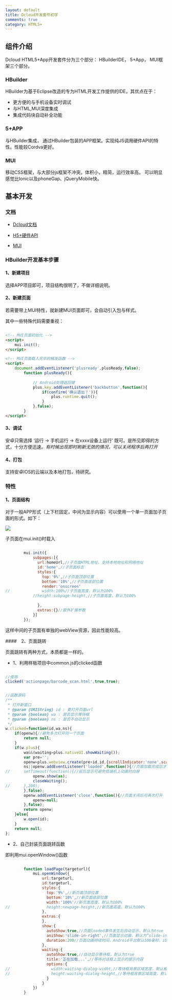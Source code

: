 ```yaml
---
layout: default
title: Dcloud开发套件初学
comments: true
category: HTML5+
---
```


## 组件介绍

Dcloud HTML5+App开发套件分为三个部分： HBuilderIDE， 5+App， MUI框架三个部分。

### HBuilder

HBuilder为基于Eclipse改造的专为HTML开发工作提供的IDE，其优点在于：

* 更方便的与手机设备实时调试
* 与HTML,MUI深度集成
* 集成代码块自动补全功能

### 5+APP

与HBuilder集成， 通过HBuilder包装的APP框架。实现纯JS调用硬件API的特性。性能较Cordva更好。

### MUI

移动CSS框架，与大部分js框架不冲突。体积小，精简，运行效率高。
可以明显感觉比Ionic以及phoneGap、jQueryMobile快。

## 基本开发

### 文档

* [Dcloud文档](http://ask.dcloud.net.cn/docs#http://ask.dcloud.net.cn/article/93)

* [H5+硬件API](http://www.html5plus.org/doc/zh_cn/io.html)

* [MUI](http://dcloudio.github.io/mui/javascript/#plugin-offcanvas)

### HBuilder开发基本步骤

#### 1、新建项目

选择APP项目即可，项目结构很明了，不做详细说明。

#### 2、新建页面

若需要带上MUI特性，就新建MUI页面即可，会自动引入包与样式。

其中一些特殊代码需要重视：

```HTML

<!-- MUI页面初始化 -->
<script>
	mui.init();
</script>

<!-- MUI页面载入完毕的触发函数 -->
<script>
	document.addEventListener('plusready',plusReady,false);
	  	function plusReady(){
			
			// Android处理返回键
			plus.key.addEventListener('backbutton',function(){
				if(confirm('确认退出？')){
					plus.runtime.quit();
				}
			},false);
		}
</script>

```

#### 3、调试

安卓只需选择 ‘运行 -> 手机运行 -> 在xxxx设备上运行’ 既可。是所见即得的方式，十分方便迅速。*有时候出现即时刷新无效的情况，可以关闭程序后再打开*

#### 4、打包

支持安卓IOS的云端以及本地打包，待研究。

### 特性

#### 1、页面结构

对于一般APP形式（上下栏固定，中间为显示内容）可以使用一个单一页面加子页面的形式。如下：

![]({{site.baseurl}}/images/post_images/2015-06-03-html5-HTML5AppDevelop/subpage.jpg)

子页面在mui.init()时载入

```javascript

		mui.init({
		    subpages:[{
		      url:homeUrl,//子页面HTML地址，支持本地地址和网络地址
		      id:'home',//子页面标志
		      styles:{
		        top:'9%',//子页面顶部位置
		        bottom:'10%',//子页面底部位置
		        render:'onscreen'
//				width:100%//子页面宽度，默认为100%
			//height:subpage-height,//子页面高度，默认为100%
			
		      },
		      extras:{}//额外扩展参数
		    }]
      	});

```

这样中间的子页面有单独的webView资源，因此性能较高。

####　2、页面跳转

页面跳转有两种方式，本质都是一样的。

* 1、利用样板项目中common.js的clicked函数

```javascript

//使用
clicked('actionpage/barcode_scan.html',true,true);


//函数源码
/**
 * 打开新窗口
 * @param {URIString} id : 要打开页面url
 * @param {boolean} wa : 是否显示等待框
 * @param {boolean} ns : 是否不自动显示
 */
w.clicked=function(id,wa,ns){
	if(openw){//避免多次打开同一个页面
		return null;
	}
	if(w.plus){
		wa&&(waiting=plus.nativeUI.showWaiting());
		var pre='';
		openw=plus.webview.create(pre+id,id,{scrollIndicator:'none',scalable:false});
		ns||openw.addEventListener('loaded',function(){//页面加载完成后才显示
//		setTimeout(function(){//延后显示可避免低端机上动画时白屏
			openw.show(as);
			closeWaiting();
//		},200);
		},false);
		openw.addEventListener('close',function(){//页面关闭后可再次打开
			openw=null;
		},false);
		return openw;
	}else{
		w.open(id);
	}
	return null;
};

```

* 2、自己封装页面跳转函数

即利用mui.openWindow()函数

```javascript

		function loadPage(targeturl){
      		mui.openWindow({
			    url:targeturl,
			    id:targeturl,
			    styles:{
			      top:'9%',//新页面顶部位置
			      bottom:'10%',//新页面底部位置
			      width:'100%'//新页面宽度，默认为100%
//			      height:newpage-height,//新页面高度，默认为100%
			    },
			    extras:{
			    },
			    show:{
			      autoShow:true,//页面loaded事件发生后自动显示，默认为true
			      aniShow:'slide-in-right',//页面显示动画，默认为”slide-in-right“；
			      duration:200//页面动画持续时间，Android平台默认100毫秒，iOS平台默认200毫秒；
			    },
			    waiting:{
			      autoShow:true,//自动显示等待框，默认为true
			      title:'正在加载...',//等待对话框上显示的提示内容
			      options:{
//			        width:waiting-dialog-widht,//等待框背景区域宽度，默认根据内容自动计算合适宽度
//			        height:waiting-dialog-height,//等待框背景区域高度，默认根据内容自动计算合适高度
			      }
			    }
			})
      	}

```

